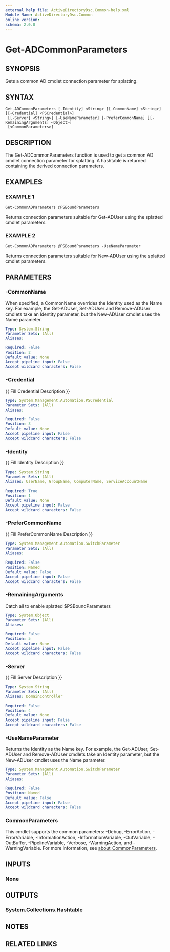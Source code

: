 ```yaml
---
external help file: ActiveDirectoryDsc.Common-help.xml
Module Name: ActiveDirectoryDsc.Common
online version:
schema: 2.0.0
---
```


# Get-ADCommonParameters

## SYNOPSIS
Gets a common AD cmdlet connection parameter for splatting.

## SYNTAX

```
Get-ADCommonParameters [-Identity] <String> [[-CommonName] <String>] [[-Credential] <PSCredential>]
 [[-Server] <String>] [-UseNameParameter] [-PreferCommonName] [[-RemainingArguments] <Object>]
 [<CommonParameters>]
```

## DESCRIPTION
The Get-ADCommonParameters function is used to get a common AD cmdlet connection parameter for splatting.
A
hashtable is returned containing the derived connection parameters.

## EXAMPLES

### EXAMPLE 1
```
Get-CommonADParameters @PSBoundParameters
```

Returns connection parameters suitable for Get-ADUser using the splatted cmdlet parameters.

### EXAMPLE 2
```
Get-CommonADParameters @PSBoundParameters -UseNameParameter
```

Returns connection parameters suitable for New-ADUser using the splatted cmdlet parameters.

## PARAMETERS

### -CommonName
When specified, a CommonName overrides the Identity used as the Name key.
For example, the Get-ADUser,
Set-ADUser and Remove-ADUser cmdlets take an Identity parameter, but the New-ADUser cmdlet uses the Name
parameter.

```yaml
Type: System.String
Parameter Sets: (All)
Aliases:

Required: False
Position: 2
Default value: None
Accept pipeline input: False
Accept wildcard characters: False
```

### -Credential
{{ Fill Credential Description }}

```yaml
Type: System.Management.Automation.PSCredential
Parameter Sets: (All)
Aliases:

Required: False
Position: 3
Default value: None
Accept pipeline input: False
Accept wildcard characters: False
```

### -Identity
{{ Fill Identity Description }}

```yaml
Type: System.String
Parameter Sets: (All)
Aliases: UserName, GroupName, ComputerName, ServiceAccountName

Required: True
Position: 1
Default value: None
Accept pipeline input: False
Accept wildcard characters: False
```

### -PreferCommonName
{{ Fill PreferCommonName Description }}

```yaml
Type: System.Management.Automation.SwitchParameter
Parameter Sets: (All)
Aliases:

Required: False
Position: Named
Default value: False
Accept pipeline input: False
Accept wildcard characters: False
```

### -RemainingArguments
Catch all to enable splatted $PSBoundParameters

```yaml
Type: System.Object
Parameter Sets: (All)
Aliases:

Required: False
Position: 5
Default value: None
Accept pipeline input: False
Accept wildcard characters: False
```

### -Server
{{ Fill Server Description }}

```yaml
Type: System.String
Parameter Sets: (All)
Aliases: DomainController

Required: False
Position: 4
Default value: None
Accept pipeline input: False
Accept wildcard characters: False
```

### -UseNameParameter
Returns the Identity as the Name key.
For example, the Get-ADUser, Set-ADUser and Remove-ADUser cmdlets
take an Identity parameter, but the New-ADUser cmdlet uses the Name parameter.

```yaml
Type: System.Management.Automation.SwitchParameter
Parameter Sets: (All)
Aliases:

Required: False
Position: Named
Default value: False
Accept pipeline input: False
Accept wildcard characters: False
```

### CommonParameters
This cmdlet supports the common parameters: -Debug, -ErrorAction, -ErrorVariable, -InformationAction, -InformationVariable, -OutVariable, -OutBuffer, -PipelineVariable, -Verbose, -WarningAction, and -WarningVariable. For more information, see [about_CommonParameters](http://go.microsoft.com/fwlink/?LinkID=113216).

## INPUTS

### None
## OUTPUTS

### System.Collections.Hashtable
## NOTES

## RELATED LINKS
